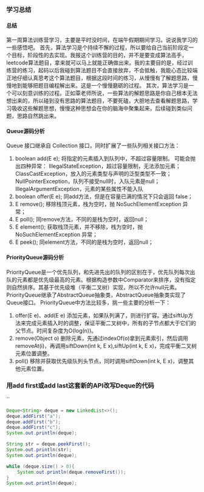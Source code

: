 ### **学习总结**

#### **总结**

第一周算法训练营学习，主要是平时没时间，在端午假期期间学习。说说我学习的一些感悟吧。
首先，算法学习是个持续不懈的过程，所以要给自己当前阶段定一个目标，阶段性的去实现。我报这个训练营的目的，并不是要变成算法高手，leetcode算法题目，拿来就可以马上就能正确做出来。我的主要目的是，经过训练营的练习，起码以后我碰到算法题目不会直接放弃，不会抵触，我能心态比较端正地仔细认真思考这个算法题目，根据这段时间的练习，从慢慢有了解题思路，慢慢地到能够把题目编程解出来。这是一个慢慢磨砺的过程。
其次，算法学习是一个可以刻意训练的过程。正如覃老师所说，一些算法的解题思路是你自己根本无法想出来的，所以碰到没有思路的算法题目，不要死磕，大胆地去查看解题思路，学习吸收这些解题思想，慢慢这种思想会在你的脑海中聚集起来，后续碰到类似问题，思路自然跳出来。

#### **Queue源码分析**

Queue 接口继承自 Collection 接口，同时扩展了一些队列相关接口方法：

1. boolean add(E e);
将指定的元素插入到队列中，不超过容量限制。
可能会抛出四种异常：
IllegalStateException，超过容量限制，无法添加元素；
ClassCastException，放入的元素类型与声明的泛型类型不一致；
NullPointerException，队列不接受null时，入队元素是null；
IllegalArgumentException，元素的某些属性不能入队
2. boolean offer(E e);
同add方法，但是在容量已满的情况下只会返回 false；
3. E remove();
移除栈顶元素，栈为空时，抛 NoSuchElementException 异常；
4. E poll();
同remove方法，不同的是栈为空时，返回null；
5. E element();
获取栈顶元素，并不移除，栈为空时，抛 NoSuchElementException 异常；
6. E peek();
同element方法，不同的是栈为空时，返回null；

#### **PriorityQueue源码分析**

PriorityQueue是一个优先队列，和先进先出的队列的区别在于，优先队列每次出队的元素都是优先级最高的元素。根据构造参数中Comparator来排序，没有指定则自然排序。其基于优先级堆（平衡二叉树）实现，所以不允许null元素。
PriorityQueue继承了AbstractQueue抽象类，AbstractQueue抽象类实现了Queue接口。
PriorityQueue中方法比较多，挑一些主要的分析一下：

1. offer(E e)、add(E e)
添加元素，如果队列满了，则进行扩容。通过siftUp方法来完成元素插入时的调整，保证平衡二叉树中，所有的子节点都大于它们的父节点。时间复杂度为O(log(n))。
2. remove(Object o)
删除元素，先通过indexOf(o)拿到元素索引，然后调用removeAt(i)，再调用siftDown(int k, E x),siftUp(int k, E x)，完成平衡二叉树元素位置调整。
3. poll() 
移除并获取优先级队列头节点，同时调用siftDown(int k, E x)，调整其他元素位置。

### **用add first或add last这套新的API改写Deque的代码**

``

```java
Deque<String> deque = new LinkedList<>();
deque.addFirst("a");
deque.addFirst("b");
deque.addFirst("c");
System.out.println(deque);

String str = deque.peekFirst();
System.out.println(str);
System.out.println(deque);

while (deque.size() > 0){
    System.out.println(deque.removeFirst());
}
System.out.println(deque);
```